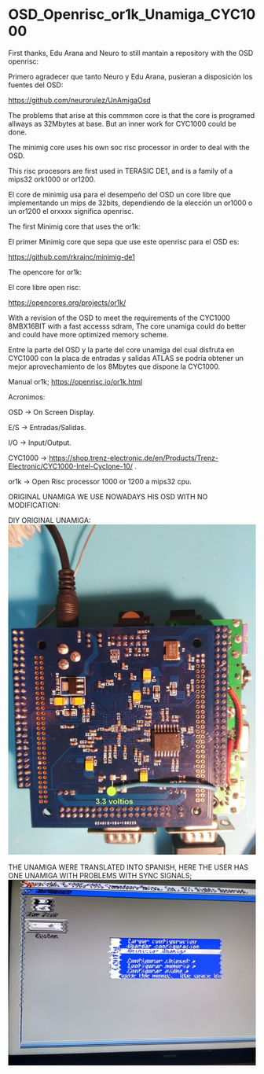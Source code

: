 # OSD_Openrisc_or1k_Unamiga_CYC1000

First thanks, Edu Arana and Neuro to still mantain a repository with the OSD openrisc:

Primero agradecer que tanto Neuro y Edu Arana, pusieran a disposición los fuentes del OSD:

https://github.com/neurorulez/UnAmigaOsd

The problems that arise at this commmon core is that the core is programed allways as 32Mbytes at base.
But an inner work for CYC1000 could be done.


The minimig core uses his own soc risc processor in order to deal with the OSD.

This risc procesors are first used in TERASIC DE1, and is a family of a mips32 ork1000 or or1200.

El core de minimig usa para el desempeño del OSD un core libre que implementando un mips de 32bits, dependiendo de la elección un or1000 o un or1200 el orxxxx significa openrisc.

The first Minimig core that uses the or1k:

El primer Minimig core que sepa que use este openrisc para el OSD es:

https://github.com/rkrajnc/minimig-de1


The opencore for or1k:

El core libre open risc:

https://opencores.org/projects/or1k/


With a revision of the OSD to meet the requirements of the CYC1000 8MBX16BIT with a fast accesss sdram, The core unamiga could do better and could have more optimized memory scheme.


Entre la parte del OSD y la parte del core unamiga del cual disfruta en CYC1000 con la placa de entradas y salidas ATLAS se podría obtener un mejor aprovechamiento de los 8Mbytes que dispone la CYC1000.

Manual or1k;
https://openrisc.io/or1k.html

Acronimos:

OSD -> On Screen Display.

E/S -> Entradas/Salidas.

I/O -> Input/Output.

CYC1000 -> https://shop.trenz-electronic.de/en/Products/Trenz-Electronic/CYC1000-Intel-Cyclone-10/ .

or1k -> Open Risc processor 1000 or 1200 a mips32 cpu.

ORIGINAL UNAMIGA WE USE NOWADAYS HIS OSD WITH NO MODIFICATION:

DIY ORIGINAL UNAMIGA:
![image](https://github.com/AtlasFPGA/OSD_Openrisc_or1k_Unamiga_CYC1000/blob/main/unamiga-mod-copia.jpg)

THE UNAMIGA WERE TRANSLATED INTO SPANISH, HERE THE USER HAS ONE UNAMIGA WITH PROBLEMS WITH SYNC SIGNALS;
![image](https://github.com/AtlasFPGA/OSD_Openrisc_or1k_Unamiga_CYC1000/blob/main/Fallos_sincronismo_OSD_TRADUCIDO_ESP.png)

